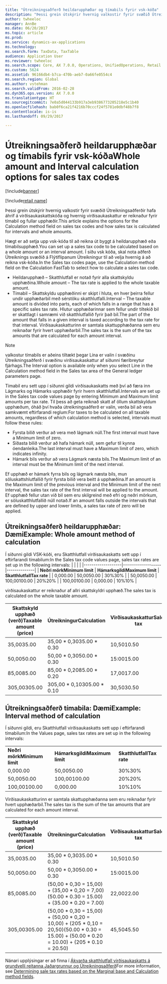 ```yaml
---
title: "Útreikningsaðferð heildarupphæðar og tímabils fyrir vsk-kóða"
description: "Þessi grein útskýrir hvernig valkostir fyrir svæðið Útreikningsaðferðir hafa áhrif á virðisaukaskattskóða og hvernig virðisaukaskattur er reiknaður fyrir tímabil og fullar upphæðir."
author: twheeloc
manager: AnnBe
ms.date: 06/20/2017
ms.topic: article
ms.prod: 
ms.service: dynamics-ax-applications
ms.technology: 
ms.search.form: TaxData, TaxTable
audience: Application User
ms.reviewer: twheeloc
ms.search.scope: Core, AX 7.0.0, Operations, UnifiedOperations, Retail
ms.custom: 5624
ms.assetid: 96166db4-b7ca-470b-aeb7-0a66fe0554c4
ms.search.region: Global
ms.author: vstehman
ms.search.validFrom: 2016-02-28
ms.dyn365.ops.version: AX 7.0.0
ms.translationtype: HT
ms.sourcegitcommit: 7e0a5d044133b917a3eb9386773205218e5c1b40
ms.openlocfilehash: bab0f6ca21f4216b70cccf24f5781e0dbf48b7f8
ms.contentlocale: is-is
ms.lasthandoff: 09/29/2017

---
```


# <a name="whole-amount-and-interval-calculation-options-for-sales-tax-codes"></a><span data-ttu-id="7a582-103">Útreikningsaðferð heildarupphæðar og tímabils fyrir vsk-kóða</span><span class="sxs-lookup"><span data-stu-id="7a582-103">Whole amount and Interval calculation options for sales tax codes</span></span>

[!include[banner](../includes/banner.md)]

[!include[retail name](../includes/retail-name.md)]



<span data-ttu-id="7a582-104">Þessi grein útskýrir hvernig valkostir fyrir svæðið Útreikningsaðferðir hafa áhrif á virðisaukaskattskóða og hvernig virðisaukaskattur er reiknaður fyrir tímabil og fullar upphæðir.</span><span class="sxs-lookup"><span data-stu-id="7a582-104">This article explains the options for the Calculation method field on sales tax codes and how sales tax is calculated for intervals and whole amounts.</span></span>

<span data-ttu-id="7a582-105">Hægt er að setja upp vsk-kóða til að reikna út byggt á heildarupphæð eða tímabilsupphæð.</span><span class="sxs-lookup"><span data-stu-id="7a582-105">You can set up a sales tax code to be calculated based on a whole amount or an interval amount.</span></span> <span data-ttu-id="7a582-106">Í síðu vsk kóða, skal nota aðferð Útreiknings svæðið á Flýtiflipanum Útreikningur til að velja hvernig á að reikna vsk-kóða.</span><span class="sxs-lookup"><span data-stu-id="7a582-106">In the Sales tax codes page, use the Calculation method field on the Calculation FastTab to select how to calculate a sales tax code.</span></span>
-   <span data-ttu-id="7a582-107">Heildarupphæð – Skatthlutfall er notað fyrir alla skattskyldu upphæðina.</span><span class="sxs-lookup"><span data-stu-id="7a582-107">Whole amount – The tax rate is applied to the whole taxable amount.</span></span>
-   <span data-ttu-id="7a582-108">Tímabil – Skattskyldu upphæðinni er skipt í hluta, en hver þeirra fellur undir upphæðarbil með sérstöku skatthlutfalli.</span><span class="sxs-lookup"><span data-stu-id="7a582-108">Interval – The taxable amount is divided into parts, each of which falls in a range that has a specific sales tax rate.</span></span> <span data-ttu-id="7a582-109">Hlutur upphæðarinnar sem fellur undir tiltekið bil er skattlagt í samræmi við skatthlutfallið fyrir það bil.</span><span class="sxs-lookup"><span data-stu-id="7a582-109">The part of the amount that falls in a given interval is taxed according to the tax rate for that interval.</span></span> <span data-ttu-id="7a582-110">Virðisaukaskatturinn er samtala skattupphæðanna sem eru reiknaðar fyrir hvert upphæðarbil.</span><span class="sxs-lookup"><span data-stu-id="7a582-110">The sales tax is the sum of the tax amounts that are calculated for each amount interval.</span></span>
> [!NOTE]                                                                                                                              
> <span data-ttu-id="7a582-111">valkostur tímabils er aðeins tiltækt þegar Lína er valin í svæðinu Útreikningsaðferð í svæðinu virðisaukaskattur af síðunni færibreytur fjárhags.</span><span class="sxs-lookup"><span data-stu-id="7a582-111">The Interval option is available only when you select Line in the Calculation method field in the Sales tax area of the General ledger parameters page.</span></span> 

<span data-ttu-id="7a582-112">Tímabil eru sett upp í síðunni gildi virðisaukaskatts með því að færa inn Lágmarks og Hámarks upphæðir fyrir hvern skatthlutfall.</span><span class="sxs-lookup"><span data-stu-id="7a582-112">Intervals are set up in the Sales tax code values page by entering Minimum and Maximum limit amounts per tax rate.</span></span> <span data-ttu-id="7a582-113">Til þess að geta reiknað skatt af öllum skattskyldum upphæðum, óháð því hvaða útreikningsaðferð er valin, verða bil að vera samkvæmt eftirfarandi reglum:</span><span class="sxs-lookup"><span data-stu-id="7a582-113">For taxes to be calculated on all taxable amounts, regardless of which calculation method is selected, intervals must follow these rules:</span></span>
-   <span data-ttu-id="7a582-114">Fyrsta bilið verður að vera með lágmark núll.</span><span class="sxs-lookup"><span data-stu-id="7a582-114">The first interval must have a Minimum limit of zero.</span></span>
-   <span data-ttu-id="7a582-115">Síðasta bilið verður að hafa hámark núll, sem gefur til kynna óendanleika.</span><span class="sxs-lookup"><span data-stu-id="7a582-115">The last interval must have a Maximum limit of zero, which indicates infinity.</span></span>
-   <span data-ttu-id="7a582-116">Hámark bils verður að vera Lágmark næsta bils.</span><span class="sxs-lookup"><span data-stu-id="7a582-116">The Maximum limit of an interval must be the Minimum limit of the next interval.</span></span>

<span data-ttu-id="7a582-117">Ef upphæð er hámark fyrra bils og lágmark næsta bils, mun söluskattshlutfallið fyrir fyrsta bilið vera beitt á upphæðina.</span><span class="sxs-lookup"><span data-stu-id="7a582-117">If an amount is the Maximum limit of the previous interval and the Minimum limit of the next interval, the sales tax rate of the first interval will be applied to the amount.</span></span> <span data-ttu-id="7a582-118">Ef upphæð fellur utan við bil sem eru skilgreind með efri og neðri mörkum, er söluskatthlutfallið núll notað.</span><span class="sxs-lookup"><span data-stu-id="7a582-118">If an amount falls outside the intervals that are defined by upper and lower limits, a sales tax rate of zero will be applied.</span></span>

## <a name="example-whole-amount-method-of-calculation"></a><span data-ttu-id="7a582-119"> Útreikningsaðferð heildarupphæðar: Dæmi</span><span class="sxs-lookup"><span data-stu-id="7a582-119">Example: Whole amount method of calculation</span></span>
<span data-ttu-id="7a582-120">Í síðunni gildi VSK-kóði, eru Skatthlutfall virðisaukaskatts sett upp í eftirfarandi tímabilum:</span><span class="sxs-lookup"><span data-stu-id="7a582-120">In the Sales tax code values page, sales tax rates are set up in the following intervals:</span></span>
|                   |                   |              |
|-------------------|-------------------|--------------|
| <span data-ttu-id="7a582-121">**Neðri mörk**</span><span class="sxs-lookup"><span data-stu-id="7a582-121">**Minimum limit**</span></span> | <span data-ttu-id="7a582-122">**Hámarksgildi**</span><span class="sxs-lookup"><span data-stu-id="7a582-122">**Maximum limit**</span></span> | <span data-ttu-id="7a582-123">**Skatthlutfall**</span><span class="sxs-lookup"><span data-stu-id="7a582-123">**Tax rate**</span></span> |
| <span data-ttu-id="7a582-124">0,00</span><span class="sxs-lookup"><span data-stu-id="7a582-124">0.00</span></span>              | <span data-ttu-id="7a582-125">50,00</span><span class="sxs-lookup"><span data-stu-id="7a582-125">50.00</span></span>             | <span data-ttu-id="7a582-126">30%</span><span class="sxs-lookup"><span data-stu-id="7a582-126">30%</span></span>          |
| <span data-ttu-id="7a582-127">50,00</span><span class="sxs-lookup"><span data-stu-id="7a582-127">50.00</span></span>             | <span data-ttu-id="7a582-128">100,00</span><span class="sxs-lookup"><span data-stu-id="7a582-128">100.00</span></span>            | <span data-ttu-id="7a582-129">20%</span><span class="sxs-lookup"><span data-stu-id="7a582-129">20%</span></span>          |
| <span data-ttu-id="7a582-130">100,00</span><span class="sxs-lookup"><span data-stu-id="7a582-130">100.00</span></span>            | <span data-ttu-id="7a582-131">0,00</span><span class="sxs-lookup"><span data-stu-id="7a582-131">0.00</span></span>              | <span data-ttu-id="7a582-132">10%</span><span class="sxs-lookup"><span data-stu-id="7a582-132">10%</span></span>          |

<span data-ttu-id="7a582-133">virðisaukaskattur er reiknaður af allri skattskyldri upphæð.</span><span class="sxs-lookup"><span data-stu-id="7a582-133">The sales tax is calculated on the whole taxable amount.</span></span>

| <span data-ttu-id="7a582-134">Skattskyld upphæð (verð)</span><span class="sxs-lookup"><span data-stu-id="7a582-134">Taxable amount (price)</span></span> | <span data-ttu-id="7a582-135">Útreikningur</span><span class="sxs-lookup"><span data-stu-id="7a582-135">Calculation</span></span>    | <span data-ttu-id="7a582-136">Virðisaukaskattur</span><span class="sxs-lookup"><span data-stu-id="7a582-136">Sales tax</span></span> |
|------------------------|----------------|-----------|
| <span data-ttu-id="7a582-137">35,00</span><span class="sxs-lookup"><span data-stu-id="7a582-137">35.00</span></span>                  | <span data-ttu-id="7a582-138">35,00 \* 0,30</span><span class="sxs-lookup"><span data-stu-id="7a582-138">35.00 \* 0.30</span></span>  | <span data-ttu-id="7a582-139">10,50</span><span class="sxs-lookup"><span data-stu-id="7a582-139">10.50</span></span>     |
| <span data-ttu-id="7a582-140">50,00</span><span class="sxs-lookup"><span data-stu-id="7a582-140">50.00</span></span>                  | <span data-ttu-id="7a582-141">50,00 \* 0,30</span><span class="sxs-lookup"><span data-stu-id="7a582-141">50.00 \* 0.30</span></span>  | <span data-ttu-id="7a582-142">15:00</span><span class="sxs-lookup"><span data-stu-id="7a582-142">15.00</span></span>     |
| <span data-ttu-id="7a582-143">85,00</span><span class="sxs-lookup"><span data-stu-id="7a582-143">85.00</span></span>                  | <span data-ttu-id="7a582-144">85,00 \* 0,20</span><span class="sxs-lookup"><span data-stu-id="7a582-144">85.00 \* 0.20</span></span>  | <span data-ttu-id="7a582-145">17,00</span><span class="sxs-lookup"><span data-stu-id="7a582-145">17.00</span></span>     |
| <span data-ttu-id="7a582-146">305,00</span><span class="sxs-lookup"><span data-stu-id="7a582-146">305.00</span></span>                 | <span data-ttu-id="7a582-147">305,00 \* 0,10</span><span class="sxs-lookup"><span data-stu-id="7a582-147">305.00 \* 0.10</span></span> | <span data-ttu-id="7a582-148">30,50</span><span class="sxs-lookup"><span data-stu-id="7a582-148">30.50</span></span>     |

## <a name="example-interval-method-of-calculation"></a><span data-ttu-id="7a582-149"> Útreikningsaðferð tímabila: Dæmi</span><span class="sxs-lookup"><span data-stu-id="7a582-149">Example: Interval method of calculation</span></span>
<span data-ttu-id="7a582-150">Í síðunni gildi, eru Skatthlutfall virðisaukaskatts sett upp í eftirfarandi tímabilum:</span><span class="sxs-lookup"><span data-stu-id="7a582-150">In the Values page, sales tax rates are set up in the following intervals:</span></span>

|                   |                   |              |
|-------------------|-------------------|--------------|
| <span data-ttu-id="7a582-151">**Neðri mörk**</span><span class="sxs-lookup"><span data-stu-id="7a582-151">**Minimum limit**</span></span> | <span data-ttu-id="7a582-152">**Hámarksgildi**</span><span class="sxs-lookup"><span data-stu-id="7a582-152">**Maximum limit**</span></span> | <span data-ttu-id="7a582-153">**Skatthlutfall**</span><span class="sxs-lookup"><span data-stu-id="7a582-153">**Tax rate**</span></span> |
| <span data-ttu-id="7a582-154">0,00</span><span class="sxs-lookup"><span data-stu-id="7a582-154">0.00</span></span>              | <span data-ttu-id="7a582-155">50,00</span><span class="sxs-lookup"><span data-stu-id="7a582-155">50.00</span></span>             | <span data-ttu-id="7a582-156">30%</span><span class="sxs-lookup"><span data-stu-id="7a582-156">30%</span></span>          |
| <span data-ttu-id="7a582-157">50,00</span><span class="sxs-lookup"><span data-stu-id="7a582-157">50.00</span></span>             | <span data-ttu-id="7a582-158">100,00</span><span class="sxs-lookup"><span data-stu-id="7a582-158">100.00</span></span>            | <span data-ttu-id="7a582-159">20%</span><span class="sxs-lookup"><span data-stu-id="7a582-159">20%</span></span>          |
| <span data-ttu-id="7a582-160">100,00</span><span class="sxs-lookup"><span data-stu-id="7a582-160">100.00</span></span>            | <span data-ttu-id="7a582-161">0,00</span><span class="sxs-lookup"><span data-stu-id="7a582-161">0.00</span></span>              | <span data-ttu-id="7a582-162">10%</span><span class="sxs-lookup"><span data-stu-id="7a582-162">10%</span></span>          |

<span data-ttu-id="7a582-163">Virðisaukaskatturinn er samtala skattupphæðanna sem eru reiknaðar fyrir hvert upphæðarbil.</span><span class="sxs-lookup"><span data-stu-id="7a582-163">The sales tax is the sum of the tax amounts that are calculated for each amount interval.</span></span>

| <span data-ttu-id="7a582-164">Skattskyld upphæð (verð)</span><span class="sxs-lookup"><span data-stu-id="7a582-164">Taxable amount (price)</span></span> | <span data-ttu-id="7a582-165">Útreikningur</span><span class="sxs-lookup"><span data-stu-id="7a582-165">Calculation</span></span>                                                               | <span data-ttu-id="7a582-166">Virðisaukaskattur</span><span class="sxs-lookup"><span data-stu-id="7a582-166">Sales tax</span></span> |
|------------------------|---------------------------------------------------------------------------|-----------|
| <span data-ttu-id="7a582-167">35,00</span><span class="sxs-lookup"><span data-stu-id="7a582-167">35.00</span></span>                  | <span data-ttu-id="7a582-168">35,00 \* 0,30</span><span class="sxs-lookup"><span data-stu-id="7a582-168">35.00 \* 0.30</span></span>                                                             | <span data-ttu-id="7a582-169">10,50</span><span class="sxs-lookup"><span data-stu-id="7a582-169">10.50</span></span>     |
| <span data-ttu-id="7a582-170">50,00</span><span class="sxs-lookup"><span data-stu-id="7a582-170">50.00</span></span>                  | <span data-ttu-id="7a582-171">50,00 \* 0,30</span><span class="sxs-lookup"><span data-stu-id="7a582-171">50.00 \* 0.30</span></span>                                                             | <span data-ttu-id="7a582-172">15:00</span><span class="sxs-lookup"><span data-stu-id="7a582-172">15.00</span></span>     |
| <span data-ttu-id="7a582-173">85,00</span><span class="sxs-lookup"><span data-stu-id="7a582-173">85.00</span></span>                  | <span data-ttu-id="7a582-174">(50,00 \* 0,30 = 15,00) + (35,00 \* 0,20 = 7,00)</span><span class="sxs-lookup"><span data-stu-id="7a582-174">(50.00 \* 0.30 = 15.00) + (35.00 \* 0.20 = 7.00)</span></span>                          | <span data-ttu-id="7a582-175">22,00</span><span class="sxs-lookup"><span data-stu-id="7a582-175">22.00</span></span>     |
| <span data-ttu-id="7a582-176">305,00</span><span class="sxs-lookup"><span data-stu-id="7a582-176">305.00</span></span>                 | <span data-ttu-id="7a582-177">(50,00 \* 0,30 = 15,00) + (50,00 \* 0,20 = 10,00) + (205 \* 0,10 = 20,50)</span><span class="sxs-lookup"><span data-stu-id="7a582-177">(50.00 \* 0.30 = 15.00) + (50.00 \* 0.20 = 10.00) + (205 \* 0.10 = 20.50)</span></span> | <span data-ttu-id="7a582-178">45,50</span><span class="sxs-lookup"><span data-stu-id="7a582-178">45.50</span></span>     |

 

<span data-ttu-id="7a582-179">Nánari upplýsingar er að finna í [Ákvarða skatthlutfall virðisaukaskatts á grundvelli reitanna Jaðargrunnur og Útreikningsaðferð](marginal-base-field.md)</span><span class="sxs-lookup"><span data-stu-id="7a582-179">For more information, see [Determining sale tax rates based on the Marginal base and Calculation method fields](marginal-base-field.md).</span></span>






